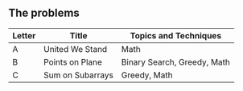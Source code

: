 ## The problems

|  Letter | Title                     | Topics and Techniques       |
|---------|---------------------------|-----------------------------|
|  A | United We Stand            | Math                      |
|  B | Points on Plane            | Binary Search, Greedy, Math                       |
|  C | Sum on Subarrays            | Greedy, Math                       |
